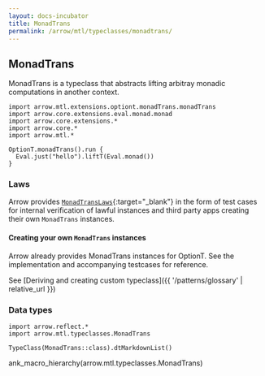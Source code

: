 ```yaml
---
layout: docs-incubator
title: MonadTrans
permalink: /arrow/mtl/typeclasses/monadtrans/
---
```


## MonadTrans

MonadTrans is a typeclass that abstracts lifting arbitray monadic computations in another context.

```kotlin:ank
import arrow.mtl.extensions.optiont.monadTrans.monadTrans
import arrow.core.extensions.eval.monad.monad
import arrow.core.extensions.*
import arrow.core.*
import arrow.mtl.*

OptionT.monadTrans().run {
  Eval.just("hello").liftT(Eval.monad())
}
```

### Laws

Arrow provides [`MonadTransLaws`][laws_source]{:target="_blank"} in the form of test cases for internal
verification of lawful instances and third party apps creating their own `MonadTrans` instances.

#### Creating your own `MonadTrans` instances

Arrow already provides MonadTrans instances for OptionT. See the implementation
and accompanying testcases for reference.

See [Deriving and creating custom typeclass]({{ '/patterns/glossary' | relative_url }})

### Data types

```kotlin:ank:replace
import arrow.reflect.*
import arrow.mtl.typeclasses.MonadTrans

TypeClass(MonadTrans::class).dtMarkdownList()
```

ank_macro_hierarchy(arrow.mtl.typeclasses.MonadTrans)

[laws_source]: https://github.com/arrow-kt/arrow-incubator/blob/main/arrow-incubator-test/src/main/kotlin/arrow/mtl/test/laws/MonadTransLaws.kt
